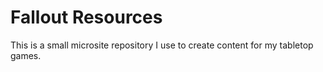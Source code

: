 # Fallout Resources

This is a small microsite repository I use to create content for my tabletop games.
